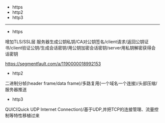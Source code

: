 * https
* http2
* http3

---

* https

增加TLS/SSL层
服务器生成公钥私钥/CA对公钥签名/client请求/返回公钥证书/client验证公钥/生成会话密钥/用公钥加密会话密钥/server用私钥解密获得会话密钥

https://segmentfault.com/a/1190000018992153

* http2

二进制分帧(header frame/data frame)/多路复用(一个域名一个连接)/头部压缩/服务器推送

* http3

QUIC(Quick UDP Internet Connection)/基于UDP,并把TCP的连接管理、流量控制等特性移植过来
